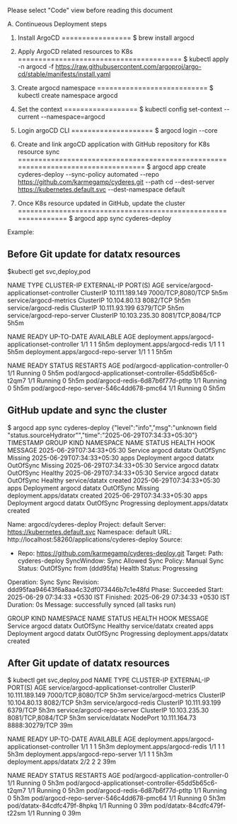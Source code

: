 Please select "Code" view before reading this document

A. Continueous Deployment steps

1. Install ArgoCD 
=================
$ brew install argocd

2. Apply ArgoCD related resources to K8s
========================================
$ kubectl apply -n argocd -f https://raw.githubusercontent.com/argoproj/argo-cd/stable/manifests/install.yaml

3. Create argocd namespace
===========================
$ kubectl create namespace argocd

4. Set the context
==================
$ kubectl config set-context --current --namespace=argocd

5. Login argoCD CLI 
====================
$ argocd login --core

6. Create and link argoCD application with GitHub repository for K8s resource sync
==================================================================================
$ argocd app create cyderes-deploy --sync-policy automated --repo https://github.com/karmegamp/cyderes.git --path cd --dest-server https://kubernetes.default.svc --dest-namespace default

7. Once K8s resource updated in GitHub, update the cluster 
===============================================================
$ argocd app sync cyderes-deploy

Example:


Before Git update for datatx resources
--------------------------------------
$kubectl get svc,deploy,pod

NAME                                       TYPE        CLUSTER-IP       EXTERNAL-IP   PORT(S)             AGE
service/argocd-applicationset-controller   ClusterIP   10.111.189.149   <none>        7000/TCP,8080/TCP   5h5m
service/argocd-metrics                     ClusterIP   10.104.80.13     <none>        8082/TCP            5h5m
service/argocd-redis                       ClusterIP   10.111.93.199    <none>        6379/TCP            5h5m
service/argocd-repo-server                 ClusterIP   10.103.235.30    <none>        8081/TCP,8084/TCP   5h5m

NAME                                               READY   UP-TO-DATE   AVAILABLE   AGE
deployment.apps/argocd-applicationset-controller   1/1     1            1           5h5m
deployment.apps/argocd-redis                       1/1     1            1           5h5m
deployment.apps/argocd-repo-server                 1/1     1            1           5h5m

NAME                                                    READY   STATUS    RESTARTS   AGE
pod/argocd-application-controller-0                     1/1     Running   0          5h5m
pod/argocd-applicationset-controller-65dd5b65c6-t2qm7   1/1     Running   0          5h5m
pod/argocd-redis-6d87b6f77d-ptltp                       1/1     Running   0          5h5m
pod/argocd-repo-server-546c4dd678-pmc64                 1/1     Running   0          5h5m

GitHub update and sync the cluster 
----------------------------------

 $ argocd app sync cyderes-deploy
{"level":"info","msg":"unknown field \"status.sourceHydrator\"","time":"2025-06-29T07:34:33+05:30"}
TIMESTAMP                  GROUP        KIND   NAMESPACE                  NAME    STATUS    HEALTH        HOOK  MESSAGE
2025-06-29T07:34:33+05:30            Service      argocd                datatx  OutOfSync  Missing
2025-06-29T07:34:33+05:30   apps  Deployment      argocd                datatx  OutOfSync  Missing
2025-06-29T07:34:33+05:30            Service      argocd                datatx  OutOfSync  Healthy
2025-06-29T07:34:33+05:30            Service      argocd                datatx  OutOfSync  Healthy              service/datatx created
2025-06-29T07:34:33+05:30   apps  Deployment      argocd                datatx  OutOfSync  Missing              deployment.apps/datatx created
2025-06-29T07:34:33+05:30   apps  Deployment      argocd                datatx  OutOfSync  Progressing              deployment.apps/datatx created

Name:               argocd/cyderes-deploy
Project:            default
Server:             https://kubernetes.default.svc
Namespace:          default
URL:                http://localhost:58260/applications/cyderes-deploy
Source:
- Repo:             https://github.com/karmegamp/cyderes-deploy.git
  Target:
  Path:             cyderes-deploy
SyncWindow:         Sync Allowed
Sync Policy:        Manual
Sync Status:        OutOfSync from  (ddd95fa)
Health Status:      Progressing

Operation:          Sync
Sync Revision:      ddd95faa94643f6a8aa4c32df073446b7c1e48fd
Phase:              Succeeded
Start:              2025-06-29 07:34:33 +0530 IST
Finished:           2025-06-29 07:34:33 +0530 IST
Duration:           0s
Message:            successfully synced (all tasks run)

GROUP  KIND        NAMESPACE  NAME    STATUS     HEALTH       HOOK  MESSAGE
       Service     argocd     datatx  OutOfSync  Healthy            service/datatx created
apps   Deployment  argocd     datatx  OutOfSync  Progressing        deployment.apps/datatx created

After Git update of datatx resources
------------------------------------
$ kubectl get svc,deploy,pod
NAME                                       TYPE        CLUSTER-IP       EXTERNAL-IP   PORT(S)             AGE
service/argocd-applicationset-controller   ClusterIP   10.111.189.149   <none>        7000/TCP,8080/TCP   5h3m
service/argocd-metrics                     ClusterIP   10.104.80.13     <none>        8082/TCP            5h3m
service/argocd-redis                       ClusterIP   10.111.93.199    <none>        6379/TCP            5h3m
service/argocd-repo-server                 ClusterIP   10.103.235.30    <none>        8081/TCP,8084/TCP   5h3m
service/datatx                             NodePort    10.111.164.73    <none>        8888:30279/TCP      39m

NAME                                               READY   UP-TO-DATE   AVAILABLE   AGE
deployment.apps/argocd-applicationset-controller   1/1     1            1           5h3m
deployment.apps/argocd-redis                       1/1     1            1           5h3m
deployment.apps/argocd-repo-server                 1/1     1            1           5h3m
deployment.apps/datatx                             2/2     2            2           39m

NAME                                                    READY   STATUS    RESTARTS   AGE
pod/argocd-application-controller-0                     1/1     Running   0          5h3m
pod/argocd-applicationset-controller-65dd5b65c6-t2qm7   1/1     Running   0          5h3m
pod/argocd-redis-6d87b6f77d-ptltp                       1/1     Running   0          5h3m
pod/argocd-repo-server-546c4dd678-pmc64                 1/1     Running   0          5h3m
pod/datatx-84cdfc479f-8hpkq                             1/1     Running   0          39m
pod/datatx-84cdfc479f-t22sm                             1/1     Running   0          39m


